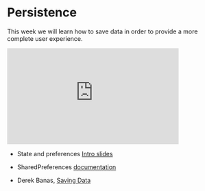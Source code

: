 # Persistence

This week we will learn how to save data in order to provide a more complete user experience.

<iframe src="https://player.vimeo.com/video/206083045?portrait=0" width="400" height="225" frameborder="0" webkitallowfullscreen mozallowfullscreen allowfullscreen></iframe>

- State and preferences [Intro slides](state-preferences.pdf)

- SharedPreferences [documentation](https://developer.android.com/training/basics/data-storage/shared-preferences.html)

* Derek Banas, [Saving Data](https://youtu.be/1DOeLy26hOE)
